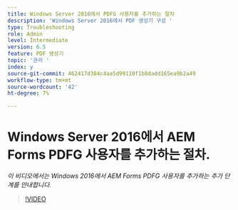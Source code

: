 ```yaml
---
title: Windows Server 2016에서 PDFG 사용자를 추가하는 절차
description: 'Windows Server 2016에서 PDF 생성기 구성 '
type: Troubleshooting
role: Admin
level: Intermediate
version: 6.5
feature: PDF 생성기
topic: '관리 '
index: y
source-git-commit: 462417d384c4aa5d99110f1b8dadd165ea9b2a49
workflow-type: tm+mt
source-wordcount: '42'
ht-degree: 7%

---
```



# Windows Server 2016에서 AEM Forms PDFG 사용자를 추가하는 절차.

*이 비디오에서는 Windows 2016에서 AEM Forms PDFG 사용자를 추가하는 추가 단계를 안내합니다.*

>[!VIDEO](https://video.tv.adobe.com/v/335479?quality=9&learn=on)

